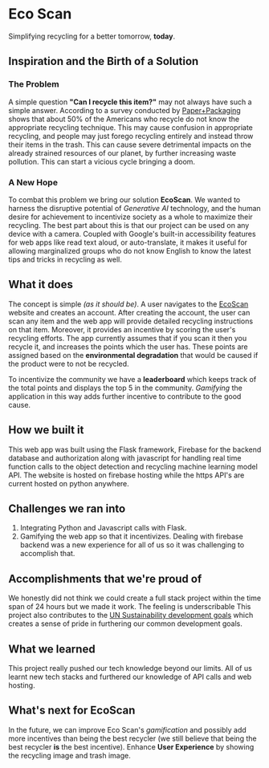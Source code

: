 # Eco Scan
Simplifying recycling for a better tomorrow, **today**.
## Inspiration and the Birth of a Solution
### The Problem
A simple question **"Can I recycle this item?"** may not always have such a simple answer. According to a survey conducted by [Paper+Packaging](https://www.paperandpackaging.org/sites/default/files/2021-09/New%20Survey%20Reveals%20Gaps%20in%20Consumer%20Recycling%20Behavior%20and%20Knowledge%20-%20For%20Immediate%20Release_1.pdf) shows that about 50% of the Americans who recycle do not know the appropriate recycling technique.
This may cause confusion in appropriate recycling, and people may just forego recycling entirely and instead throw their items in the trash. This can cause severe detrimental impacts on the already strained resources of our planet, by further increasing waste pollution. This can start a vicious cycle bringing a doom.
### A New Hope
To combat this problem we bring our solution **EcoScan**. We wanted to harness the disruptive potential of _Generative AI_ technology, and the human desire for achievement to incentivize society as a whole to maximize their recycling. The best part about this is that our project can be used on any device with a camera. Coupled with Google's built-in accessibility features for web apps like read text aloud, or auto-translate, it makes it useful for allowing marginalized groups who do not know English to know the latest tips and tricks in recycling as well.

## What it does
The concept is simple _(as it should be)_. A user navigates to the [EcoScan](https://eco-scan.tech/) website and creates an account. After creating the account, the user can scan any item and the web app will provide detailed recycling instructions on that item. Moreover, it provides an incentive by scoring the user's recycling efforts. The app currently assumes that if you scan it then you recycle it, and increases the points which the user has. These points are assigned based on the **environmental degradation** that would be caused if the product were to not be recycled. 

To incentivize the community we have a **leaderboard** which keeps track of the total points and displays the top 5 in the community. _Gamifying_ the application in this way adds further incentive to contribute to the good cause.

## How we built it
This web app was built using the Flask framework, Firebase for the backend database and authorization along with javascript for handling real time function calls to the object detection and recycling machine learning model API. The website is hosted on firebase hosting while the https API's are current hosted on python anywhere.

## Challenges we ran into
1) Integrating Python and Javascript calls with Flask.
2) Gamifying the web app so that it incentivizes. Dealing with firebase backend was a new experience for all of us so it was challenging to accomplish that.
## Accomplishments that we're proud of
We honestly did not think we could create a full stack project within the time span of 24 hours but we made it work. The feeling is underscribable
This project also contributes to the [UN Sustainability development goals](https://sdgs.un.org/goals) which creates a sense of pride in furthering our common development goals.
## What we learned
This project really pushed our tech knowledge beyond our limits. All of us learnt new tech stacks and furthered our knowledge of API calls and web hosting. 

## What's next for EcoScan
In the future, we can improve Eco Scan's _gamification_ and possibly add more incentives than being the best recycler (we still believe that being the best recycler **is** the best incentive).
Enhance **User Experience** by showing the recycling image and trash image.
